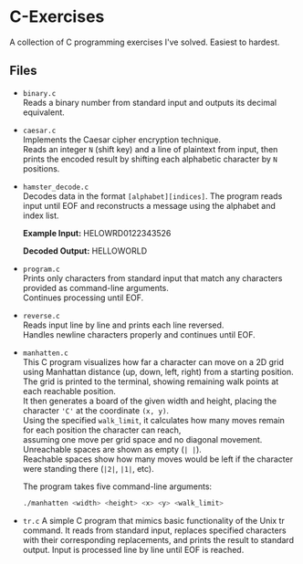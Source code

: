 # C-Exercises

A collection of C programming exercises I've solved. Easiest to hardest.

## Files

- `binary.c`  
  Reads a binary number from standard input and outputs its decimal equivalent.

- `caesar.c`  
  Implements the Caesar cipher encryption technique.  
  Reads an integer `N` (shift key) and a line of plaintext from input, then prints the encoded result by shifting each alphabetic character by `N` positions.

- `hamster_decode.c`  
  Decodes data in the format `[alphabet][indices]`. The program reads input until EOF and reconstructs a message using the alphabet and index list.  

  **Example Input:**
HELOWRD0122343526

  **Decoded Output:**
HELLOWORLD

- `program.c`  
Prints only characters from standard input that match any characters provided as command-line arguments.  
Continues processing until EOF.

- `reverse.c`  
Reads input line by line and prints each line reversed.  
Handles newline characters properly and continues until EOF.

- `manhatten.c`  
  This C program visualizes how far a character can move on a 2D grid using Manhattan distance (up, down, left, right) from a starting position.  
  The grid is printed to the terminal, showing remaining walk points at each reachable position.  
  It then generates a board of the given width and height, placing the character `'C'` at the coordinate `(x, y)`.  
  Using the specified `walk_limit`, it calculates how many moves remain for each position the character can reach,  
  assuming one move per grid space and no diagonal movement.  
  Unreachable spaces are shown as empty (`| |`).  
  Reachable spaces show how many moves would be left if the character were standing there (`|2|`, `|1|`, etc).

  The program takes five command-line arguments:

  ```bash
  ./manhatten <width> <height> <x> <y> <walk_limit>
  ```

- `tr.c` 
   A simple C program that mimics basic functionality of the Unix tr command.
   It reads from standard input, replaces specified characters with their corresponding replacements, and prints the result to standard output. 
   Input is processed line by line until EOF is reached.